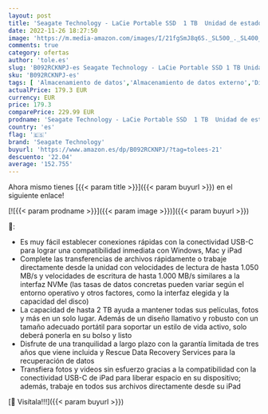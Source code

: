 ```yaml
---
layout: post
title: 'Seagate Technology - LaCie Portable SSD  1 TB  Unidad de estado sólido externa  USB-C  USB 3.2 gen 2  con velocidades de hasta 1.050 MB/s  color plateado lunar para PC  Mac y iPad  con servicios Rescue  STKS1000400 '
date: 2022-11-26 18:27:50
image: 'https://m.media-amazon.com/images/I/21fgSmJ8q6S._SL500_._SL400_.jpg'
comments: true
category: ofertas
author: 'tole.es'
slug: 'B092RCKNPJ-es Seagate Technology - LaCie Portable SSD 1 TB Unidad de...'
sku: 'B092RCKNPJ-es'
tags: [ 'Almacenamiento de datos','Almacenamiento de datos externo','Discos duros sólidos externos','Informática','ipad','seagate technology','🇪🇸', ]
actualPrice: 179.3 EUR
currency: EUR
price: 179.3
comparePrice: 229.99 EUR
prodname: 'Seagate Technology - LaCie Portable SSD  1 TB  Unidad de estado sólido externa  USB-C  USB 3.2 gen 2  con velocidades de hasta 1.050 MB/s  color plateado lunar para PC  Mac y iPad  con servicios Rescue  STKS1000400 '
country: 'es'
flag: '🇪🇸'
brand: 'Seagate Technology'
buyurl: 'https://www.amazon.es/dp/B092RCKNPJ/?tag=tolees-21'
descuento: '22.04'
average: '152.755'
---
```


Ahora mismo tienes [{{< param title >}}]({{< param buyurl >}}) en el siguiente enlace!

[![{{< param prodname >}}]({{< param image >}})]({{< param buyurl >}})

🔎:

- Es muy fácil establecer conexiones rápidas con la conectividad USB-C para lograr una compatibilidad inmediata con Windows, Mac y iPad
- Complete las transferencias de archivos rápidamente o trabaje directamente desde la unidad con velocidades de lectura de hasta 1.050 MB/s y velocidades de escritura de hasta 1.000 MB/s similares a la interfaz NVMe (las tasas de datos concretas pueden variar según el entorno operativo y otros factores, como la interfaz elegida y la capacidad del disco)
- La capacidad de hasta 2 TB ayuda a mantener todas sus películas, fotos y más en un solo lugar. Además de un diseño llamativo y robusto con un tamaño adecuado portátil para soportar un estilo de vida activo, solo deberá ponerla en su bolso y listo
- Disfrute de una tranquilidad a largo plazo con la garantía limitada de tres años que viene incluida y Rescue Data Recovery Services para la recuperación de datos
- Transfiera fotos y videos sin esfuerzo gracias a la compatibilidad con la conectividad USB-C de iPad para liberar espacio en su dispositivo; además, trabaje en todos sus archivos directamente desde su iPad

[🛒 Visítala!!!]({{< param buyurl >}})
